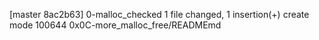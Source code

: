 [master 8ac2b63] 0-malloc_checked
 1 file changed, 1 insertion(+)
 create mode 100644 0x0C-more_malloc_free/READMEmd
